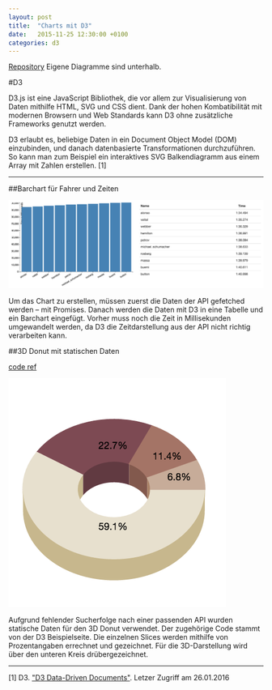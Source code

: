 ```yaml
---
layout: post
title:  "Charts mit D3"
date:   2015-11-25 12:30:00 +0100
categories: d3
---
```


[Repository](https://github.com/naiphyx/frontend-assignment/tree/master/06-diagrams)
Eigene Diagramme sind unterhalb.

#D3

D3.js ist eine JavaScript Bibliothek, die vor allem zur Visualisierung von Daten mithilfe HTML, SVG und CSS dient. Dank der hohen Kombatibilität mit modernen Browsern und Web Standards kann D3 ohne zusätzliche Frameworks genutzt werden. 

D3 erlaubt es, beliebige Daten in ein Document Object Model (DOM) einzubinden, und danach datenbasierte Transformationen durchzuführen. So kann man zum Beispiel ein interaktives SVG Balkendiagramm aus einem Array mit Zahlen erstellen. [1]

***

##Barchart für Fahrer und Zeiten

![Barchart](/assets/barchart.png)

Um das Chart zu erstellen, müssen zuerst die Daten der API gefetched werden – mit Promises. Danach werden die Daten mit D3 in eine Tabelle und ein Barchart eingefügt. Vorher muss noch die Zeit in Millisekunden umgewandelt werden, da D3 die Zeitdarstellung aus der API nicht richtig verarbeiten kann.


##3D Donut mit statischen Daten

[code ref](http://bl.ocks.org/NPashaP/9994181)

![3D Donut](/assets/3donut.png)

Aufgrund fehlender Sucherfolge nach einer passenden API wurden statische Daten für den 3D Donut verwendet. Der zugehörige Code stammt von der D3 Beispielseite. 
Die einzelnen Slices werden mithilfe von Prozentangaben errechnet und gezeichnet. Für die 3D-Darstellung wird über den unteren Kreis drübergezeichnet.

***

[1] D3. ["D3 Data-Driven Documents"](http://d3js.org/). Letzer Zugriff am 26.01.2016